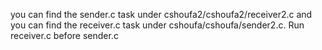 you can find the sender.c task under cshoufa2/cshoufa2/receiver2.c and you can find the receiver.c task under cshoufa/cshoufa/sender2.c.
Run receiver.c before sender.c
